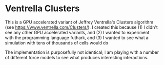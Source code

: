 # Ventrella Clusters

This is a GPU accelerated variant of Jeffrey Ventrella's Clusters
algorithm (see https://www.ventrella.com/Clusters/). I created
this because (1) I didn't see any other GPU accelerated variants, and
(2) I wanted to experiment with the programming language futhark, and (3)
I wanted to see what a simulation with tens of thousands of cells would do

The implementation is purposefully not identical; I am playing with a number
of different force models to see what produces interesting interactions.

